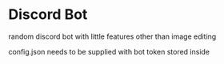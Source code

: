 # Discord Bot
random discord bot with little features other than image editing

config.json needs to be supplied with bot token stored inside


